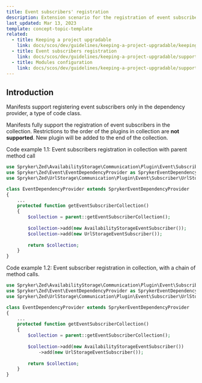 ```yaml
---
title: Event subscribers' registration
description: Extension scenario for the registration of event subscribers
last_updated: Mar 13, 2023
template: concept-topic-template
related:
  - title: Keeping a project upgradable
    link: docs/scos/dev/guidelines/keeping-a-project-upgradable/keeping-a-project-upgradable.html
  - title: Event subscribers registration
    link: docs/scos/dev/guidelines/keeping-a-project-upgradable/supported-extension-scenarios/event-subscribers-registration.html
  - title: Modules configuration
    link: docs/scos/dev/guidelines/keeping-a-project-upgradable/supported-extension-scenarios/modules-configuration.html
---
```


## Introduction

Manifests support registering event subscribers only in the dependency provider, a type of code class.

Manifests fully support the registration of event subscribers in the collection. Restrictions to the order of the plugins in collection are **not supported**. New plugin will be added to the end of the collection.

Code example 1.1: Event subscribers registration in collection with parent method call
```php
use Spryker\Zed\AvailabilityStorage\Communication\Plugin\Event\Subscriber\AvailabilityStorageEventSubscriber;
use Spryker\Zed\Event\EventDependencyProvider as SprykerEventDependencyProvider;
use Spryker\Zed\UrlStorage\Communication\Plugin\Event\Subscriber\UrlStorageEventSubscriber;

class EventDependencyProvider extends SprykerEventDependencyProvider
{
    ...
    protected function getEventSubscriberCollection()
    {
        $collection = parent::getEventSubscriberCollection();
    
        $collection->add(new AvailabilityStorageEventSubscriber());
        $collection->add(new UrlStorageEventSubscriber());
    
        return $collection;
    }
}
```

Code example 1.2: Event subscriber registration in collection, with a chain of method calls.
```php
use Spryker\Zed\AvailabilityStorage\Communication\Plugin\Event\Subscriber\AvailabilityStorageEventSubscriber;
use Spryker\Zed\Event\EventDependencyProvider as SprykerEventDependencyProvider;
use Spryker\Zed\UrlStorage\Communication\Plugin\Event\Subscriber\UrlStorageEventSubscriber;

class EventDependencyProvider extends SprykerEventDependencyProvider
{
    ...
    protected function getEventSubscriberCollection()
    {
        $collection = parent::getEventSubscriberCollection();
    
        $collection->add(new AvailabilityStorageEventSubscriber())
            ->add(new UrlStorageEventSubscriber());
    
        return $collection;
    }
}
```

